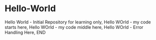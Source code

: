 # Hello-World
Hello World - Initial Repository for learning only,
Hello WOrld - my code starts here,
Hello WOrld - my code middle here,
Hello WOrld - Error Handling Here,
END
